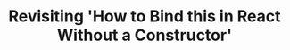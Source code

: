 ---
title: "Revisiting 'How to Bind this in React Without a Constructor'"
layout: post
tags: []
image:
---